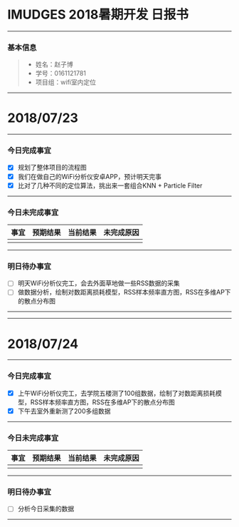 # IMUDGES 2018暑期开发 日报书
-------


### 基本信息
> * 姓名：赵子博
> * 学号：0161121781
> * 项目组：wifi室内定位

-------


# 2018/07/23
 
-------

### 今日完成事宜
- [x]  规划了整体项目的流程图
- [x]  我们在做自己的WiFi分析仪安卓APP，预计明天完事
- [x]  比对了几种不同的定位算法，挑出来一套组合KNN + Particle Filter
-----
### 今日未完成事宜


| 事宜     |预期结果| 当前结果  | 未完成原因   | 
| --------   | -----:  | -----:  | :----:  |
|    |   |   |   |


------
### 明日待办事宜
- [ ] 明天WiFi分析仪完工，会去外面草地做一些RSS数据的采集
- [ ] 做数据分析，绘制对数距离损耗模型，RSS样本频率直方图，RSS在多维AP下的散点分布图
-------



-------


# 2018/07/24
 
-------

### 今日完成事宜
- [x]  上午WiFi分析仪完工，去学院五楼测了100组数据，绘制了对数距离损耗模型，RSS样本频率直方图，RSS在多维AP下的散点分布图
- [x]  下午去室外重新测了200多组数据
-----
### 今日未完成事宜


| 事宜     |预期结果| 当前结果  | 未完成原因   | 
| --------   | -----:  | -----:  | :----:  |
|    |   |   |   |


------
### 明日待办事宜
- [ ] 分析今日采集的数据
-------

